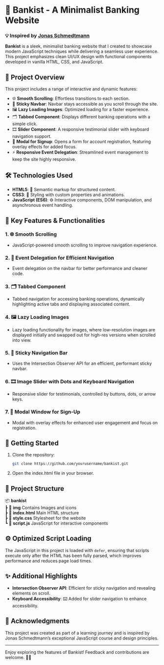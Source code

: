 # 🏦 Bankist - A Minimalist Banking Website

### 💡 Inspired by [Jonas Schmedtmann](https://twitter.com/jonasschmedtman)

**Bankist** is a sleek, minimalist banking website that I created to showcase modern JavaScript techniques while delivering a seamless user experience. This project emphasizes clean UI/UX design with functional components developed in vanilla HTML, CSS, and JavaScript.

## 📄 Project Overview
This project includes a range of interactive and dynamic features:
- 🌐 **Smooth Scrolling**: Effortless transitions to each section.
- 📌 **Sticky Navbar**: Navbar stays accessible as you scroll through the site.
- 🖼️ **Lazy Loading Images**: Optimized loading for a faster experience.
- 🗂️ **Tabbed Component**: Displays different banking operations with a simple click.
- 🎞️ **Slider Component**: A responsive testimonial slider with keyboard navigation support.
- 📝 **Modal for Signup**: Opens a form for account registration, featuring overlay effects for added focus.
- ⚡ **Responsive Event Delegation**: Streamlined event management to keep the site highly responsive.

## 🛠 Technologies Used
- **HTML5**: 📜 Semantic markup for structured content.
- **CSS3**: 🎨 Styling with custom properties and animations.
- **JavaScript (ES6)**: ⚙️ Interactive components, DOM manipulation, and asynchronous event handling.

## 🌟 Key Features & Functionalities
### 1. 🌐 **Smooth Scrolling**
   - JavaScript-powered smooth scrolling to improve navigation experience.

### 2. 🎯 **Event Delegation for Efficient Navigation**
   - Event delegation on the navbar for better performance and cleaner code.

### 3. 🗂️ **Tabbed Component**
   - Tabbed navigation for accessing banking operations, dynamically highlighting active tabs and displaying associated content.

### 4. 🖼️ **Lazy Loading Images**
   - Lazy loading functionality for images, where low-resolution images are displayed initially and swapped out for high-res versions when scrolled into view.

### 5. 📌 **Sticky Navigation Bar**
   - Uses the Intersection Observer API for an efficient, performant sticky navbar.

### 6. 🎞️ **Image Slider with Dots and Keyboard Navigation**
   - Responsive slider for testimonials, controlled by buttons, dots, or arrow keys.

### 7. 📝 **Modal Window for Sign-Up**
   - Modal with overlay effects for enhanced user engagement and focus on registration.

## 📲 Getting Started
1. Clone the repository:
   ```bash
   git clone https://github.com/yourusername/bankist.git
2. Open the index.html file in your browser.

## 📂 Project Structure

📦 **bankist**  
 ┣ 📂 **img** Contains Images and icons  
 ┣ 📜 **index.html** Main HTML structure  
 ┣ 📜 **style.css** Stylesheet for the website  
 ┗ 📜 **script.js** JavaScript for interactive components

## ⚙️ Optimized Script Loading
The JavaScript in this project is loaded with `defer`, ensuring that scripts execute only after the HTML has been fully parsed, which improves performance and reduces page load times.

## ✨ Additional Highlights
- **Intersection Observer API**: Efficient for sticky navigation and revealing elements on scroll.
- **Keyboard Accessibility**: ⌨️ Added for slider navigation to enhance accessibility.

## 📖 Acknowledgments
This project was created as part of a learning journey and is inspired by Jonas Schmedtmann’s exceptional JavaScript course and design principles.

---
Enjoy exploring the features of Bankist! Feedback and contributions are welcome. 🌟✨
